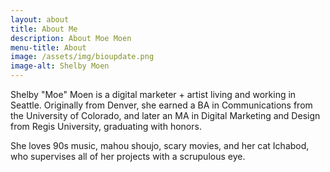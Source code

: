 ```yaml
---
layout: about
title: About Me
description: About Moe Moen
menu-title: About
image: /assets/img/bioupdate.png
image-alt: Shelby Moen
---
```


Shelby "Moe" Moen is a digital marketer + artist living and working in Seattle.  Originally from Denver, she earned a BA in Communications from the University of Colorado, and later an MA in Digital Marketing and Design from Regis University, graduating with honors.

She loves 90s music, mahou shoujo, scary movies, and her cat Ichabod, who supervises all of her projects with a scrupulous eye.